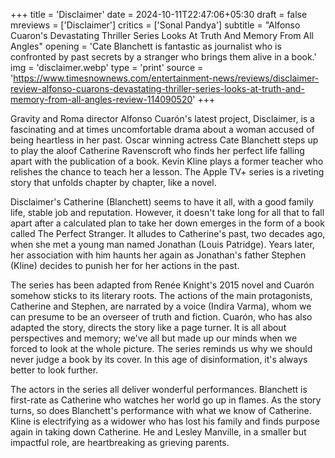 +++
title = 'Disclaimer'
date = 2024-10-11T22:47:06+05:30
draft = false
mreviews = ['Disclaimer']
critics = ['Sonal Pandya']
subtitle = "Alfonso Cuaron's Devastating Thriller Series Looks At Truth And Memory From All Angles"
opening = 'Cate Blanchett is fantastic as journalist who is confronted by past secrets by a stranger who brings them alive in a book.'
img = 'disclaimer.webp'
type = 'print'
source = 'https://www.timesnownews.com/entertainment-news/reviews/disclaimer-review-alfonso-cuarons-devastating-thriller-series-looks-at-truth-and-memory-from-all-angles-review-114090520'
+++

Gravity and Roma director Alfonso Cuarón's latest project, Disclaimer, is a fascinating and at times uncomfortable drama about a woman accused of being heartless in her past. Oscar winning actress Cate Blanchett steps up to play the aloof Catherine Ravenscroft who finds her perfect life falling apart with the publication of a book. Kevin Kline plays a former teacher who relishes the chance to teach her a lesson. The Apple TV+ series is a riveting story that unfolds chapter by chapter, like a novel.

Disclaimer's Catherine (Blanchett) seems to have it all, with a good family life, stable job and reputation. However, it doesn't take long for all that to fall apart after a calculated plan to take her down emerges in the form of a book called The Perfect Stranger. It alludes to Catherine's past, two decades ago, when she met a young man named Jonathan (Louis Patridge). Years later, her association with him haunts her again as Jonathan's father Stephen (Kline) decides to punish her for her actions in the past.

The series has been adapted from Renée Knight's 2015 novel and Cuarón somehow sticks to its literary roots. The actions of the main protagonists, Catherine and Stephen, are narrated by a voice (Indira Varma), whom we can presume to be an overseer of truth and fiction. Cuarón, who has also adapted the story, directs the story like a page turner. It is all about perspectives and memory; we've all but made up our minds when we forced to look at the whole picture. The series reminds us why we should never judge a book by its cover. In this age of disinformation, it's always better to look further.

The actors in the series all deliver wonderful performances. Blanchett is first-rate as Catherine who watches her world go up in flames. As the story turns, so does Blanchett's performance with what we know of Catherine. Kline is electrifying as a widower who has lost his family and finds purpose again in taking down Catherine. He and Lesley Manville, in a smaller but impactful role, are heartbreaking as grieving parents.
